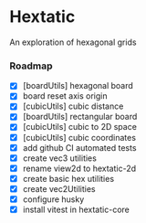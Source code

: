 # Hextatic

An exploration of hexagonal grids

### Roadmap

-   [x] [boardUtils] hexagonal board
-   [x] board reset axis origin
-   [x] [cubicUtils] cubic distance
-   [x] [boardUtils] rectangular board
-   [x] [cubicUtils] cubic to 2D space
-   [x] [cubicUtils] cubic coordinates
-   [x] add github CI automated tests
-   [x] create vec3 utilities
-   [x] rename view2d to hextatic-2d
-   [x] create basic hex utilities
-   [x] create vec2Utilities
-   [x] configure husky
-   [x] install vitest in hextatic-core
